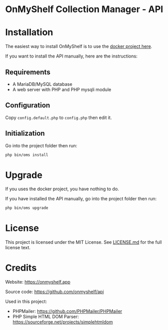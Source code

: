# OnMyShelf Collection Manager - API

# Installation
The easiest way to install OnMyShelf is to use the [docker project here](https://github.com/onmyshelf/docker).

If you want to install the API manually, here are the instructions:

## Requirements
- A MariaDB/MySQL database
- A web server with PHP and PHP mysqli module

## Configuration
Copy `config.default.php` to `config.php` then edit it.

## Initialization
Go into the project folder then run:
```bash
php bin/oms install
```

# Upgrade
If you uses the docker project, you have nothing to do.

If you have installed the API manually, go into the project folder then run:
```bash
php bin/oms upgrade
```

# License
This project is licensed under the MIT License. See [LICENSE.md](LICENSE.md) for the full license text.

# Credits
Website: https://onmyshelf.app

Source code: https://github.com/onmyshelf/api

Used in this project:
- PHPMailer: https://github.com/PHPMailer/PHPMailer
- PHP Simple HTML DOM Parser: https://sourceforge.net/projects/simplehtmldom
